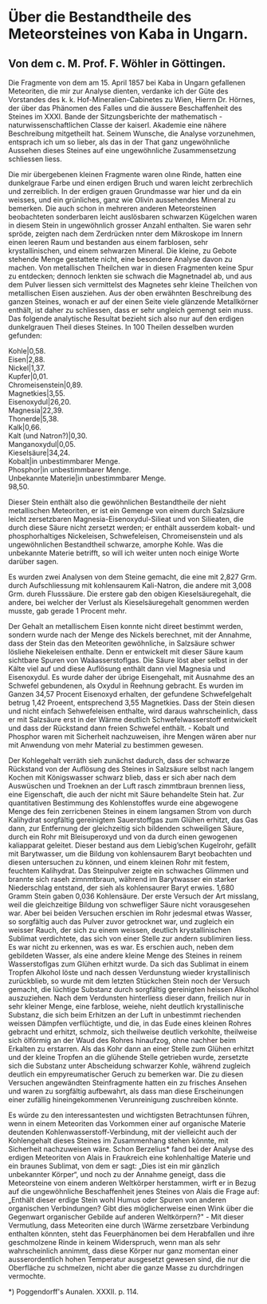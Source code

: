 # Über die Bestandtheile des Meteorsteines von Kaba in Ungarn.

## Von dem c. M. Prof. F. Wöhler in Göttingen.

Die Fragmente von dem am 15. April 1857 bei Kaba in Ungarn gefallenen Meteoriten, die mir zur Analyse dienten, verdanke ich der Güte des Vorstandes des k. k. Hof-Mineralien-Cabinetes zu Wien, Hierrn Dr. Hörnes, der über das Phänomen des Falles und die äussere Beschaffenheit des Steines im XXXI. Bande der Sitzungsberichte der mathematisch - naturwissenschaftlichen Classe der kaiserl. Akademie eine nähere Beschreibung mitgetheilt hat. Seinem Wunsche, die Analyse vorzunehmen, entsprach ich um so lieber, als das in der That ganz ungewöhnliche Aussehen dieses Steines auf eine ungewöhnliche Zusammensetzung schliessen liess.

Die mir übergebenen kleinen Fragmente waren olıne Rinde, hatten eine dunkelgraue Farbe und einen erdigen Bruch und waren leicht zerbrechlich und zerreiblich. In der erdigen grauen Grundmasse war hier und da ein weisses, und ein grünliches, ganz wie Olivin aussehendes Mineral zu bemerken. Die auch schon in mehreren anderen Meteorsteinen beobachteten sonderbaren leicht auslösbaren schwarzen Kügelchen waren in diesem Stein in ungewöhnlich grosser Anzahl enthalten. Sie waren sehr spröde, zeigten nach dem Zerdrücken nnter dem Mikroskope im Innern einen leeren Raum und bestanden aus einem farblosen, sehr krystallinischen, und einem sehwarzen Mineral. Die kleine, zu Gebote stehende Menge gestattete nicht, eine besondere Analyse davon zu machen. Von metallischen Theilchen war in diesen Fragmenten keine Spur zu entdecken; dennoch lenkten sie schwach die Magnetnadel ab, und aus dem Pulver liessen sich vermittelst des Magnetes sehr kleine Theilchen von metallischen Eisen ausziehen. Aus der oben erwähnten Beschreibung des ganzen Steines, wonach er auf der einen Seite viele glänzende Metallkörner enthält, ist daher zu schliessen, dass er sehr ungleich gemengt sein ınuss. Das folgende analytische Resultat bezieht sich also nur auf den erdigen dunkelgrauen Theil dieses Steines. In 100 Theilen desselben wurden gefunden:

Kohle|0,58.  
Eisen|2,88.  
Nickel|1,37.  
Kupfer|0,01.  
Chromeisenstein|0,89.  
Magnetkies|3,55.  
Eisenoxydul|26,20.  
Magnesia|22,39.  
Thonerde|5,38.  
Kalk|0,66.  
Kalt (und Natron?)|0,30.  
Manganoxydul|0,05.  
Kieselsäure|34,24.  
Kobalt|in unbestimmbarer Menge.  
Phosphor|in unbestimmbarer Menge.  
Unbekannte Materie|in unbestimmbarer Menge.  
98,50.

Dieser Stein enthält also die gewöhnlichen Bestandtheile der nieht metallischen Meteoriten, er ist ein Gemenge von einem durch Salzsäure leicht zersetzbaren Magnesia-Eisenoxydul-Silieat und von Silieaten, die durch diese Säure nicht zersetzt werden; er enthält ausserdem kobalt- und phosphorhaltiges Nickeleisen, Schwefeleisen, Chromeisenstein und als ungewöhnlichen Bestandtheil schwarze, amorphe Kohle. Was die unbekannte Materie betrifft, so will ich weiter unten noch einige Worte darüber sagen.

Es wurden zwei Analysen von dem Steine gemacht, die eine mit 2,827 Grm. durch Aufschliessung mit kohlensaurem Kali-Natron, die andere mit 3,008 Grm. dureh Flusssäure. Die erstere gab den obigen Kieselsäuregehalt, die andere, bei welcher der Verlust als Kieselsäuregehalt genommen werden musste, gab gerade 1 Procent mehr.

Der Gehalt an metallischem Eisen konnte nicht direet bestimmt werden, sondern wurde nach der Menge des Nickels berechnet, mit der Annahme, dass der Stein das den Meteoriten gewöhnliche, in Salzsäure schwer lösliehe Niekeleisen enthalte. Denn er entwickelt mit dieser Säure kaum sichtbare Spuren von Waäasserstoflgas. Die Säure löst aber selbst in der Kälte viel auf und diese Auflösung enthält dann viel Magnesia und Eisenoxydul. Es wurde daher der übrige Eisengehalt, mit Ausnahme des an Schwefel gebundenen, als Oxydul in Reehnung gebracht. Es wurden im Ganzen 34,57 Procent Eisenoxyd erhalten, der gefundene Schwefelgehalt betrug 1,42 Proeent, entsprechend 3,55 Magnetkies. Dass der Stein diesen und nicht einfach Sehwefeleisen enthalte, wird daraus wahrscheinlich, dass er mit Salzsäure erst in der Wärme deutlich Schwefelwasserstoff entwickelt und dass der Rückstand dann freien Schwefel enthält. - Kobalt und Phosphor waren mit Sicherheit nachzuweisen, ihre Mengen wären aber nur mit Anwendung von mehr Material zu bestimmen gewesen.

Der Kohlegehalt verräth sieh zunächst dadurch, dass der schwarze Rückstand von der Auflösung des Steines in Salzsäure selbst nach langem Kochen mit Königswasser schwarz blieb, dass er sich aber nach dem Auswüschen und Troeknen an der Luft rasch zimmtbraun brennen liess, eine Eigenschaft, die auch der nicht mit Säure behandelte Stein hat. Zur quantitativen Bestimmung des Kohlenstoffes wurde eine abgewogene Menge des fein zerricbenen Steines in einem langsamen Strom von durch Kalihydrat sorgfältig gereinigtem Sauerstoffgas zum Glühen erhitzt, das Gas dann, zur Entfernung der gleichzeitig sich bildenden schweiligen Säure, durch ein Rohr mit Bleisuperoxyd und von da durch einen gewogenen kaliapparat geleitet. Dieser bestand aus dem Liebig’schen Kugelrohr, gefällt mit Barytwasser, um die Bildung von kohlensaurem Baryt beobachten und diesen untersuchen zu können, und einem kleinen Rohr mit festem, feuchtem Kalihydrat. Das Steinpulver zeigte ein schwaches Glimmen und brannte sich raseh zimnmtbraun, während im Barytwasser ein starker Niederschlag entstand, der sieh als kohlensaurer Baryt erwies. 1,680 Gramm Stein gaben 0,036 Kohlensäure. Der erste Versuch der Art misslang, weil die gleichzeitige Bildung von schwefliger Säure nicht vorausgesehen war. Aber bei beiden Versuchen erschien im Rohr jedesmal etwas Wasser, so sorgfältig auch das Pulver zuvor getrocknet war, und zugleich ein weisser Rauch, der sich zu einem weissen, deutlich krystallinischen Sublimat verdichtete, das sich von einer Stelle zur andern sublimiren liess. Es war nicht zu erkennen, was es war. Es erschien auch, neben dem gebildeten Wasser, als eine andere kleine Menge des Steines in reinem Wasserstoflgas zum Glühen erhitzt wurde. Da sich das Sublimat in einem Tropfen Alkohol löste und nach dessen Verdunstung wieder krystallinisch zurückblieb, so wurde mit dem letzten Stückchen Stein noch der Versuch gemacht, die lüchtige Substanz durch sorgfältig gereinigten heissen Alkohol auszuziehen. Nach dem Verdunsten hinterliess dieser dann, freilich nur in sehr kleiner Menge, eine farblose, weiehe, nieht deutlich krystallinische Substanz, die sich beim Erhitzen an der Luft in unbestimmt riechenden weissen Dämpfen verflüchtigte, und die, in das Eude eines kleinen Rohres gebracht und erhitzt, schmolz, sich theilweise deutlich verkohlte, theilweise sich ölförmig an der Waud des Rohres hinaufzog, ohne nachher beim Erkalten zu erstarren. Als das Kohr dann an einer Stelle zum Glühen erhitzt und der kleine Tropfen an die glühende Stelle getrieben wurde, zersetzte sich die Substanz unter Abscheidung schwarzer Kohle, während zugleich deutlich ein empyreumatischer Geruch zu bemerken war. Die zu diesen Versuchen angewändten Steinfragmente hatten ein zu frisches Ansehen und waren zu sorgfältig aufbewahrt, als dass man diese Erscheinungen einer zufällig hineingekommenen Verunreinigung zuschreiben könnte.

Es würde zu den interessantesten und wichtigsten Betrachtunsen führen, wenn in einem Meteoriten das Vorkommen einer auf organische Materie deutenden Kohlenwasserstoff-Verbindung, mit der vielleicht auch der Kohlengehalt dieses Steines im Zusammenhang stehen könnte, mit Sicherheit nachzuweisen wäre. Schon Berzelius* fand bei der Analyse des erdigen Meteoriten von Alais in Fraukreich eine kohlenhaltige Materie und ein braunes Sublimat, von dem er sagt: „Dies ist ein mir gänzlich unbekannter Körper“, und noch zu der Annahme geneigt, dass die Meteorsteine von einem anderen Weltkörper herstammen, wirft er in Bezug auf die ungewöhnliche Beschaffenheit jenes Steines von Alais die Frage auf: „Enthält dieser erdige Stein wohl Humus oder Spuren von anderen organischen Verbindungen? Gibt dies möglicherweise einen Wink über die Gegenwart organischer Gebilde auf anderen Weltkörpern?" - Mit dieser Vermutlung, dass Meteoriten eine durch \Wärme zersetzbare Verbindung enthalten könnten, steht das Feuerphänomen bei dem Herabfallen und ihre geschmolzene Rinde in keinem Widerspruch, wenn man als sehr wahrscheinlich annimmt, dass diese Körper nur ganz momentan einer ausserordentlich hohen Temperatur ausgesetzt gewesen sind, die nur die Oberfläche zu schmelzen, nicht aber die ganze Masse zu durchdringen vermochte.

*) Poggendorff's Aunalen. XXXII. p. 114.
